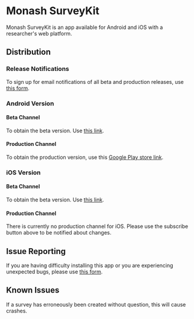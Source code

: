 
# Monash SurveyKit

Monash SurveyKit is an app available for Android and iOS with a researcher's web platform.

## Distribution

### Release Notifications

To sign up for email notifications of all beta and production releases, use [this form](http://eepurl.com/cKrZH1).

### Android Version

#### Beta Channel

To obtain the beta version. Use [this link](https://play.google.com/apps/testing/com.miccn.surveykit.app).

#### Production Channel

To obtain the production version, use this [Google Play store link](https://play.google.com/store/apps/details?id=com.miccn.surveykit.app).

### iOS Version

#### Beta Channel

To obtain the beta version. Use [this link]([https://monashsurveykit.herokuapp.com/).

#### Production Channel

There is currently no production channel for iOS. Please use the subscribe button above to be notified about changes.

## Issue Reporting
If you are having difficulty installing this app or you are experiencing unexpected bugs, please use [this form](https://goo.gl/forms/P9RUDkILD9RLpsCf2).

## Known Issues
If a survey has erroneously been created without question, this will cause crashes.

